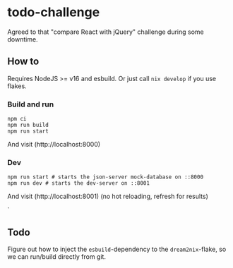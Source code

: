 # todo-challenge

Agreed to that "compare React with jQuery" challenge during some downtime.

## How to

Requires NodeJS >= v16 and esbuild. Or just call `nix develop` if you use flakes.

### Build and run

```shell
npm ci
npm run build
npm run start
```

And visit (http://localhost:8000) 

### Dev

``` shell
npm run start # starts the json-server mock-database on ::8000
npm run dev # starts the dev-server on ::8001
```

And visit (http://localhost:8001) (no hot reloading, refresh for results)

`

## Todo

Figure out how to inject the `esbuild`-dependency to the `dream2nix`-flake, so we can run/build directly from git.
